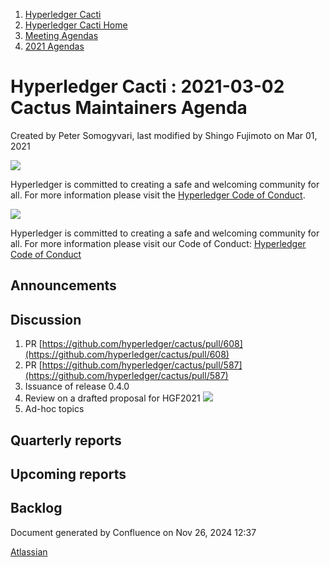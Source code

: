 1. [Hyperledger Cacti](index.html)
2. [Hyperledger Cacti Home](Hyperledger-Cacti-Home_20414469.html)
3. [Meeting Agendas](Meeting-Agendas_20414488.html)
4. [2021 Agendas](2021-Agendas_20414860.html)

# Hyperledger Cacti : 2021-03-02 Cactus Maintainers Agenda

Created by Peter Somogyvari, last modified by Shingo Fujimoto on Mar 01, 2021

![](https://wiki.hyperledger.org/download/attachments/2392771/welcome.png?version=2&modificationDate=1572450107000&api=v2)

Hyperledger is committed to creating a safe and welcoming community for all. For more information please visit the [Hyperledger Code of Conduct](https://lf-hyperledger.atlassian.net/wiki/spaces/HYP/pages/19595281/Hyperledger+Code+of+Conduct).

![](https://wiki.hyperledger.org/download/attachments/29034696/Antitrustnotice.png?version=1&modificationDate=1581695654000&api=v2)

Hyperledger is committed to creating a safe and welcoming community for all. For more information please visit our Code of Conduct: [Hyperledger Code of Conduct](https://lf-hyperledger.atlassian.net/wiki/spaces/HYP/pages/19595281/Hyperledger+Code+of+Conduct)

## Announcements

## Discussion

1. PR [https://github.com/hyperledger/cactus/pull/608](https://github.com/hyperledger/cactus/pull/608)
2. PR [https://github.com/hyperledger/cactus/pull/587](https://github.com/hyperledger/cactus/pull/587)
3. Issuance of release 0.4.0
4. Review on a drafted proposal for HGF2021 [![](plugins/servlet/confluence/placeholder/unknown-macro)](https://docs.google.com/document/d/1ft_eIM5SvQo8a2XpLOGkUcLkbyClgSgFmLLs2ZlmqTw/edit?usp=sharing)
5. Ad-hoc topics

## Quarterly reports

## Upcoming reports

## Backlog

Document generated by Confluence on Nov 26, 2024 12:37

[Atlassian](http://www.atlassian.com/)
